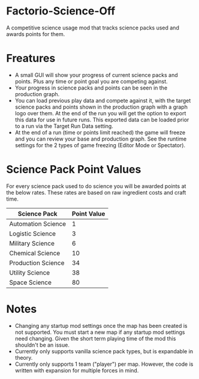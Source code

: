# Factorio-Science-Off

A competitive science usage mod that tracks science packs used and awards points for them.

Freatures
============

- A small GUI will show your progress of current science packs and points. Plus any time or point goal you are competing against.
- Your progress in science packs and points can be seen in the production graph.
- You can load previous play data and compete against it, with the target science packs and points shown in the production graph with a graph logo over them. At the end of the run you will get the option to export this data for use in future runs. This exported data can be loaded prior to a run via the Target Run Data setting.
- At the end of a run (time or points limit reached) the game will freeze and you can review your base and production graph. See the runtime settings for the 2 types of game freezing (Editor Mode or Spectator).

Science Pack Point Values
=================

For every science pack used to do science you will be awarded points at the below rates. These rates are based on raw ingredient costs and craft time.

Science Pack | Point Value
------------ | -------------
Automation Science | 1
Logistic Science | 3
Military Science | 6
Chemical Science | 10
Production Science | 34
Utility Science | 38
Space Science | 80


Notes
===========

- Changing any startup mod settings once the map has been created is not supported. You must start a new map if any startup mod settings need changing. Given the short term playing time of the mod this shouldn't be an issue.
- Currently only supports vanilla science pack types, but is expandable in theory.
- Currently only supports 1 team ("player") per map. However, the code is written with expansion for multiple forces in mind.